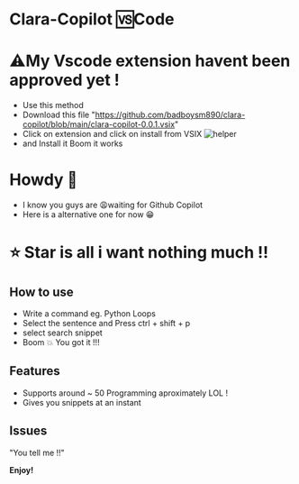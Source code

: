 # Clara-Copilot 🆚Code

# ⚠️My Vscode extension havent been approved yet !
- Use this method
- Download this file "https://github.com/badboysm890/clara-copilot/blob/main/clara-copilot-0.0.1.vsix"
- Click on extension and click on install from VSIX
![helper](https://github.com/badboysm890/clara-copilot/blob/main/images/Screenshot%20(62).png)
- and Install it Boom it works

# Howdy 👋

- I know you guys are 😩waiting for Github Copilot
- Here is a alternative one for now 😁


# ⭐ Star is all i want nothing much !!

## How to use

-  Write a command eg. Python Loops
-  Select the sentence and Press ctrl + shift + p
-  select search snippet
-  Boom 💥 You got it !!! 


## Features

- Supports around ~ 50 Programming aproximately LOL !
- Gives you snippets at an instant 

## Issues
 
"You tell me !!"

**Enjoy!**
